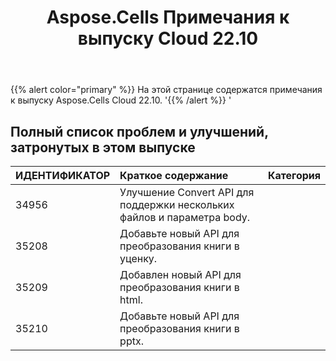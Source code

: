 ﻿---
title: Aspose.Cells Примечания к выпуску Cloud 22.10
second_title: Aspose.Cells Cloud Documen
type: docs
url: /ru/aspose-cells-cloud-22-10-release-notes/
description: Aspose.Cells Облако поддерживает Excel для создания, преобразования, слияния, разделения, защиты, операций с внутренними объектами и т. д.
weight: 12
---
{{% alert color="primary" %}} 
На этой странице содержатся примечания к выпуску Aspose.Cells Cloud 22.10.
'{{% /alert %}} '
## **Полный список проблем и улучшений, затронутых в этом выпуске**

|**ИДЕНТИФИКАТОР**|**Краткое содержание**|**Категория**|
|:- |:- |:- |
|34956 | Улучшение Convert API для поддержки нескольких файлов и параметра body.|
|35208 | Добавьте новый API для преобразования книги в уценку.|
|35209 | Добавлен новый API для преобразования книги в html.|
|35210 | Добавьте новый API для преобразования книги в pptx.|
